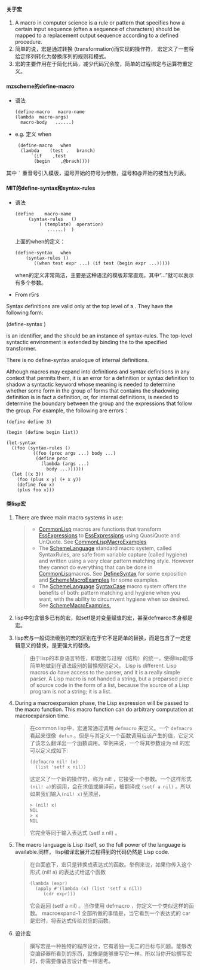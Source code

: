 
#### 关于宏

1. A macro in computer science is a rule or pattern that specifies how a certain input sequence (often a sequence of characters) should be mapped to a replacement output sequence according to a defined procedure. 
2. 简单的说，宏是通过转换 (transformation)而实现的操作符， 宏定义了一套将给定序列转化为替换序列的规则和模式。
3. 宏的主要作用在于简化代码，减少代码冗余度，简单的过程绑定与运算符重定义。


#### mzscheme的define-macro

  * 语法
    ```
    (define-macro   macro-name
    (lambda  macro-args)
      macro-body   ......) 
    ```

  * e.g. 定义 when

    ```
     (define-macro   when
      (lambda    (test .   branch)
          `(if    ,test
           (begin    ,@brach))))    
    ```

  其中 `` ` `` 重音号引入模版，逗号开始的符号为参数，逗号和@开始的被当为列表。

#### MIT的define-syntax和syntax-rules

* 语法

  ```
  (define    macro-name
       (syntax-rules   ()
           ( (template)  operation)
              ......)  )     
  ```

  上面的when的定义：

  ```
  (define-syntax   when
      (syntax-rules ()
         ((when test expr ...) (if test (begin expr ...)))))
  ```

  when的定义非常简洁，主要是这种语法的模版非常直观，其中“...”就可以表示有多个参数。

*  From r5rs

  Syntax definitions are valid only at the top level of a <program>. They have the following form:

  (define-syntax <keyword> <transformer spec>)

  <Keyword> is an identifier, and the <transformer spec> should be an instance of syntax-rules. The top-level syntactic environment is extended by binding the <keyword> to the specified transformer.

  There is no define-syntax analogue of internal definitions.

  Although macros may expand into definitions and syntax definitions in any context that permits them, it is an error for a definition or syntax definition to shadow a syntactic keyword whose meaning is needed to determine whether some form in the group of forms that contains the shadowing definition is in fact a definition, or, for internal definitions, is needed to determine the boundary between the group and the expressions that follow the group. For example, the following are errors：

  ```
  (define define 3)

  (begin (define begin list))

  (let-syntax
    ((foo (syntax-rules ()
            ((foo (proc args ...) body ...)
             (define proc
               (lambda (args ...)
                 body ...))))))
    (let ((x 3))
      (foo (plus x y) (+ x y))
      (define foo x)
      (plus foo x)))
  ```

#### 类lisp宏

1. There are three main macro systems in use:

   >  -  [CommonLisp](http://wiki.c2.com/?CommonLisp) macros are functions that transform [EssExpressions](http://wiki.c2.com/?EssExpressions) to [EssExpressions](http://wiki.c2.com/?EssExpressions) using QuasiQuote and UnQuote. See [CommonLispMacroExamples](http://wiki.c2.com/?CommonLispMacroExamples)
   >  -  The [SchemeLanguage](http://wiki.c2.com/?SchemeLanguage) standard macro system, called SyntaxRules, are safe from variable capture (called hygiene) and written using a very clear pattern matching style. However they cannot do everything that can be done in [CommonLisp](http://wiki.c2.com/?CommonLisp)macros. See [DefineSyntax](http://wiki.c2.com/?DefineSyntax) for some exposition and [SchemeMacroExamples](http://wiki.c2.com/?SchemeMacroExamples) for some examples.
   >  -  The [SchemeLanguage](http://wiki.c2.com/?SchemeLanguage) [SyntaxCase](http://wiki.c2.com/?SyntaxCase) macro system offers the benefits of both: pattern matching and hygiene when you want, with the ability to circumvent hygiene when so desired. See [SchemeMacroExamples.](http://wiki.c2.com/?SchemeMacroExamples)

2. lisp中包含很多已有的宏，如setf是对变量赋值的宏，甚至defmarco本身都是宏。

3. lisp宏与一般词法级别的宏的区别在于它不是简单的替换，而是包含了一定逻辑意义的替换，是更强大的替换。

   >  由于lisp的本身语言特性，即数据与过程（结构）的统一，使得lisp能够简单地做到在语法级别的替换规则定义。 Lisp is different. Lisp macros *do* have access to the parser, and it is a really simple parser. A Lisp macro is not handed a string, but a preparsed piece of source code in the form of a list, because the source of a Lisp program is not a string; it is a list.

4. During a macroexpansion phase, the Lisp expression will be passed to the macro function. This macro function can do arbitrary computation at macroexpansion time. 

   >  在common lisp中，宏通常通过调用 `defmacro` 来定义。一个 `defmacro` 看起来很像` defun` 。但是与其定义一个函数调用应该产生的值，它定义了该怎么翻译出一个函数调用。举例来说，一个将其参数设为 nil 的宏可以定义成如下:
   >
   >  ```
   >  (defmacro nil! (x)
   >    (list 'setf x nil))
   >  ```
   >
   >  这定义了一个新的操作符，称为 nil! ，它接受一个参数。一个这样形式` (nil! a) `的调用，会在求值或编译前，被翻译成 `(setf a nil)` 。所以如果我们输入` (nil! x) `至顶层，
   >
   >  ```
   >  > (nil! x)
   >  NIL
   >  > x
   >  NIL
   >  ```
   >
   >  它完全等同于输入表达式 (setf x nil) 。

5. The macro language is Lisp itself, so the full power of the language is available.同样， lisp编译宏展开过程得到的代码仍然是 Lisp code. 

   >  在台面底下，宏只是转换成表达式的函数。举例来说，如果你传入这个形式 (nil! a) 的表达式给这个函数
   >
   >  ```
   >  (lambda (expr)
   >    (apply #'(lambda (x) (list 'setf x nil))
   >       (cdr expr)))
   >  ```
   >
   >  它会返回 (setf a nil) 。当你使用 defmacro ，你定义一个类似这样的函数。 macroexpand-1 全部所做的事情是，当它看到一个表达式的 car 是宏时，将表达式传给对应的函数。

6. 设计宏
   >  撰写宏是一种独特的程序设计，它有着独一无二的目标与问题。能够改变编译器所看到的东西，就像是能够重写它一样。所以当你开始撰写宏时，你需要像语言设计者一样思考。